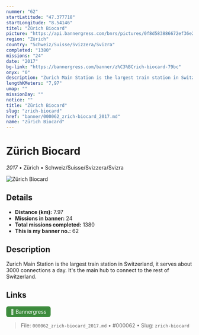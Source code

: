 ```yaml
---
nummer: "62"
startLatitude: "47.377718"
startLongitude: "8.54146"
titel: "Zürich Biocard"
picture: "https://api.bannergress.com/bnrs/pictures/0f8d583886672ef36e28dd0a88fda13f"
region: "Zürich"
country: "Schweiz/Suisse/Svizzera/Svizra"
completed: "1380"
missions: "24"
date: "2017"
bg-link: "https://bannergress.com/banner/z%C3%BCrich-biocard-79bc"
onyx: "0"
description: "Zurich Main Station is the largest train station in Switzerland, it serves about 3000 connections a day. It's the main hub to connect to the rest of Switzerland."
lengthKMeters: "7,97"
umap: ""
missionDay: ""
notice: ""
title: "Zürich Biocard"
slug: "zrich-biocard"
href: "banner/000062_zrich-biocard_2017.md"
name: "Zürich Biocard"
---
```

# Zürich Biocard

*2017* • Zürich • Schweiz/Suisse/Svizzera/Svizra

![Zürich Biocard](https://api.bannergress.com/bnrs/pictures/0f8d583886672ef36e28dd0a88fda13f)



## Details
- **Distance (km):** 7.97
- **Missions in banner:** 24
- **Total missions completed:** 1380
- **This is my banner no.:** 62



## Description
Zurich Main Station is the largest train station in Switzerland, it serves about 3000 connections a day. It's the main hub to connect to the rest of Switzerland.



## Links
<a href="https://bannergress.com/banner/z%C3%BCrich-biocard-79bc" target="_blank" style="display:inline-block;margin-right:8px;padding:6px 12px;background:#3c8b3c;color:#fff;text-decoration:none;border-radius:6px;">🔗 Bannergress</a>



> File: `000062_zrich-biocard_2017.md` • #000062 • Slug: `zrich-biocard`
